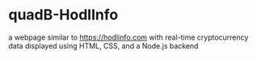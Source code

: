 # quadB-HodlInfo
 a webpage similar to https://hodlinfo.com with real-time cryptocurrency data displayed using HTML, CSS, and a Node.js backend
